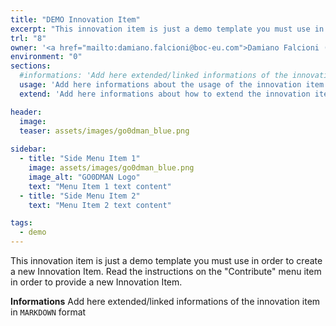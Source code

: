 ```yaml
---
title: "DEMO Innovation Item"
excerpt: "This innovation item is just a demo template you must use in order to create a new Innovation Item"
trl: "8"
owner: '<a href="mailto:damiano.falcioni@boc-eu.com">Damiano Falcioni (BOC)</a>'
environment: "0"
sections:
  #informations: 'Add here extended/linked informations of the innovation item in <b>HTML</b>'
  usage: 'Add here informations about the usage of the innovation item in <b>HTML</b>'
  extend: 'Add here informations about how to extend the innovation item in <b>HTML</b>'

header:
  image: 
  teaser: assets/images/go0dman_blue.png
  
sidebar:
  - title: "Side Menu Item 1"
    image: assets/images/go0dman_blue.png
    image_alt: "GO0DMAN Logo"
    text: "Menu Item 1 text content"
  - title: "Side Menu Item 2"
    text: "Menu Item 2 text content"

tags:
  - demo
---
```


This innovation item is just a demo template you must use in order to create a new Innovation Item.
Read the instructions on the "Contribute" menu item in order to provide a new Innovation Item.

**Informations**
Add here extended/linked informations of the innovation item in `MARKDOWN` format